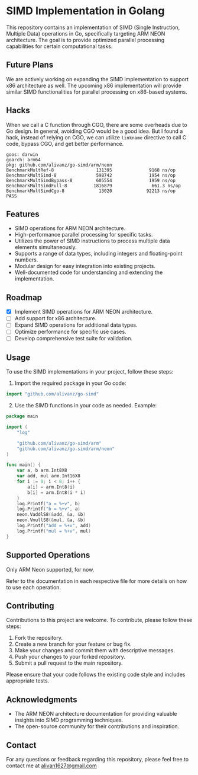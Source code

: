 # SIMD Implementation in Golang

This repository contains an implementation of SIMD (Single Instruction, Multiple Data) operations in Go, specifically targeting ARM NEON architecture. The goal is to provide optimized parallel processing capabilities for certain computational tasks.

## Future Plans

We are actively working on expanding the SIMD implementation to support x86 architecture as well. The upcoming x86 implementation will provide similar SIMD functionalities for parallel processing on x86-based systems.

## Hacks

When we call a C function through CGO, there are some overheads due to Go design.
In general, avoiding CGO would be a good idea.
But I found a hack, instead of relying on CGO, we can utilize `linkname` directive to call C code, bypass CGO, and get better performance.

```
goos: darwin
goarch: arm64
pkg: github.com/alivanz/go-simd/arm/neon
BenchmarkMultRef-8                131395              9168 ns/op
BenchmarkMultSimd-8               598742              1954 ns/op
BenchmarkMultSimdBypass-8         605554              1959 ns/op
BenchmarkMultSimdFull-8          1816879               661.3 ns/op
BenchmarkMultSimdCgo-8             13020             92213 ns/op
PASS
```

## Features

- SIMD operations for ARM NEON architecture.
- High-performance parallel processing for specific tasks.
- Utilizes the power of SIMD instructions to process multiple data elements simultaneously.
- Supports a range of data types, including integers and floating-point numbers.
- Modular design for easy integration into existing projects.
- Well-documented code for understanding and extending the implementation.

## Roadmap

- [x] Implement SIMD operations for ARM NEON architecture.
- [ ] Add support for x86 architecture.
- [ ] Expand SIMD operations for additional data types.
- [ ] Optimize performance for specific use cases.
- [ ] Develop comprehensive test suite for validation.

## Usage

To use the SIMD implementations in your project, follow these steps:

1. Import the required package in your Go code:

```go
import "github.com/alivanz/go-simd"
```

2. Use the SIMD functions in your code as needed. Example:

```go
package main

import (
	"log"

	"github.com/alivanz/go-simd/arm"
	"github.com/alivanz/go-simd/arm/neon"
)

func main() {
	var a, b arm.Int8X8
	var add, mul arm.Int16X8
	for i := 0; i < 8; i++ {
		a[i] = arm.Int8(i)
		b[i] = arm.Int8(i * i)
	}
	log.Printf("a = %+v", b)
	log.Printf("b = %+v", a)
	neon.VaddlS8(&add, &a, &b)
	neon.VmullS8(&mul, &a, &b)
	log.Printf("add = %+v", add)
	log.Printf("mul = %+v", mul)
}

```

## Supported Operations

Only ARM Neon supported, for now.

Refer to the documentation in each respective file for more details on how to use each operation.

## Contributing

Contributions to this project are welcome. To contribute, please follow these steps:

1. Fork the repository.
2. Create a new branch for your feature or bug fix.
3. Make your changes and commit them with descriptive messages.
4. Push your changes to your forked repository.
5. Submit a pull request to the main repository.

Please ensure that your code follows the existing code style and includes appropriate tests.

## Acknowledgments

- The ARM NEON architecture documentation for providing valuable insights into SIMD programming techniques.
- The open-source community for their contributions and inspiration.

## Contact

For any questions or feedback regarding this repository, please feel free to contact me at [alivan1627@gmail.com](mailto:alivan1627@gmail.com)